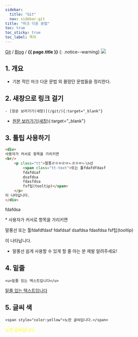 ```yaml
---
sidebar:
  title: "Git"
  nav: sidebar-git
title: "마크 다운 문법"
toc: true
toc_sticky: true
toc_label: 목차
---
```

[Git](/git/) / [Blog](/git/blog/) / **{{ page.title }}**
{: .notice--warning}
![](https://pages.github.com/images/logo.svg)

## 1. 개요
- 기본 적인 마크 다운 문법 외 몰랐던 문법들을 정리한다.

    
## 2. 새창으로 링크 걸기
```
- [원문 보러가기(새창)](/git/){:target="_blank"}
```
- [원문 보러가기(새창)](/git/){:target="_blank"}

## 3. 툴팁 사용하기
```html
<div>
사용자가 커서로 항목을 가리키면 
<br/>
    <p class="tt">말풍ㄹㅇㅁㄹㅁㄴㄹㅇㅁㄴ\n선 
        <span class="tt-text">또는 툴fdafdfdasf
        fdafdsaf
        dsafdsa
        fdasfdsa
        fsf팁(tooltip)</span>
    </p>
이 나타납니다.
</div>
```
fdafdsa
<div>* 사용자가 커서로 항목을 
가리키면 <p class="tt">말풍선 <span class="tt-text">또는 툴fdafdfdasf
fdafdsaf
dsafdsa
fdasfdsa
fsf팁(tooltip)</span></p>이 나타납니다.</div>


- 말풍선 쉽게 사용할 수 있게 할 줄 아는 분 제발 알려주세요!

## 4. 밑줄
```
<u>밑줄 있는 텍스트입니다</u>
```
<u>밑줄 있는 텍스트입니다</u>

## 5. 글씨 색
```
<span style="color:yellow">노란 글씨입니다.</span>
```
<span style="color:yellow">노란 글씨입니다.</span>
